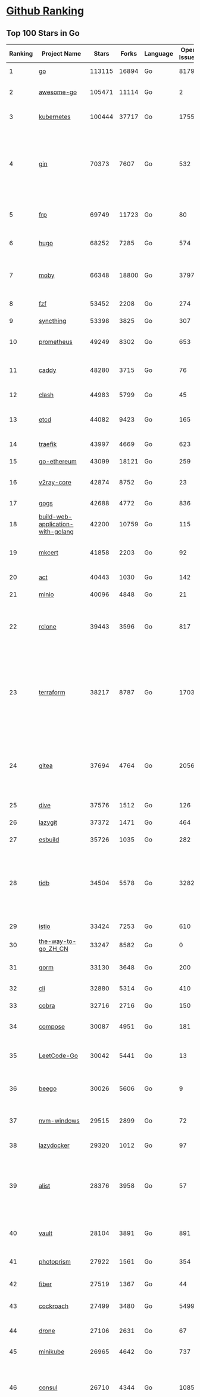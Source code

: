 [Github Ranking](../README.md)
==========

## Top 100 Stars in Go

| Ranking | Project Name | Stars | Forks | Language | Open Issues | Description | Last Commit |
| ------- | ------------ | ----- | ----- | -------- | ----------- | ----------- | ----------- |
| 1 | [go](https://github.com/golang/go) | 113115 | 16894 | Go | 8179 | The Go programming language | 2023-07-29T08:24:19Z |
| 2 | [awesome-go](https://github.com/avelino/awesome-go) | 105471 | 11114 | Go | 2 | A curated list of awesome Go frameworks, libraries and software | 2023-07-29T08:33:00Z |
| 3 | [kubernetes](https://github.com/kubernetes/kubernetes) | 100444 | 37717 | Go | 1755 | Production-Grade Container Scheduling and Management | 2023-07-29T07:26:21Z |
| 4 | [gin](https://github.com/gin-gonic/gin) | 70373 | 7607 | Go | 532 | Gin is a HTTP web framework written in Go (Golang). It features a Martini-like API with much better performance -- up to 40 times faster. If you need smashing performance, get yourself some Gin. | 2023-07-24T15:28:43Z |
| 5 | [frp](https://github.com/fatedier/frp) | 69749 | 11723 | Go | 80 | A fast reverse proxy to help you expose a local server behind a NAT or firewall to the internet. | 2023-07-25T13:35:52Z |
| 6 | [hugo](https://github.com/gohugoio/hugo) | 68252 | 7285 | Go | 574 | The world’s fastest framework for building websites. | 2023-07-28T13:15:50Z |
| 7 | [moby](https://github.com/moby/moby) | 66348 | 18800 | Go | 3797 | Moby Project - a collaborative project for the container ecosystem to assemble container-based systems | 2023-07-29T01:20:01Z |
| 8 | [fzf](https://github.com/junegunn/fzf) | 53452 | 2208 | Go | 274 | :cherry_blossom: A command-line fuzzy finder | 2023-07-27T06:44:14Z |
| 9 | [syncthing](https://github.com/syncthing/syncthing) | 53398 | 3825 | Go | 307 | Open Source Continuous File Synchronization | 2023-07-29T08:24:45Z |
| 10 | [prometheus](https://github.com/prometheus/prometheus) | 49249 | 8302 | Go | 653 | The Prometheus monitoring system and time series database. | 2023-07-29T08:07:16Z |
| 11 | [caddy](https://github.com/caddyserver/caddy) | 48280 | 3715 | Go | 76 | Fast and extensible multi-platform HTTP/1-2-3 web server with automatic HTTPS | 2023-07-26T00:58:25Z |
| 12 | [clash](https://github.com/Dreamacro/clash) | 44983 | 5799 | Go | 45 | A rule-based tunnel in Go. | 2023-07-29T05:18:13Z |
| 13 | [etcd](https://github.com/etcd-io/etcd) | 44082 | 9423 | Go | 165 | Distributed reliable key-value store for the most critical data of a distributed system | 2023-07-28T23:20:20Z |
| 14 | [traefik](https://github.com/traefik/traefik) | 43997 | 4669 | Go | 623 | The Cloud Native Application Proxy | 2023-07-27T14:50:07Z |
| 15 | [go-ethereum](https://github.com/ethereum/go-ethereum) | 43099 | 18121 | Go | 259 | Official Go implementation of the Ethereum protocol | 2023-07-29T00:34:06Z |
| 16 | [v2ray-core](https://github.com/v2ray/v2ray-core) | 42874 | 8752 | Go | 23 | A platform for building proxies to bypass network restrictions. | 2023-07-28T01:44:34Z |
| 17 | [gogs](https://github.com/gogs/gogs) | 42688 | 4772 | Go | 836 | Gogs is a painless self-hosted Git service | 2023-07-25T16:31:54Z |
| 18 | [build-web-application-with-golang](https://github.com/astaxie/build-web-application-with-golang) | 42200 | 10759 | Go | 115 | A golang ebook intro how to build a web with golang | 2023-04-20T09:00:38Z |
| 19 | [mkcert](https://github.com/FiloSottile/mkcert) | 41858 | 2203 | Go | 92 | A simple zero-config tool to make locally trusted development certificates with any names you'd like. | 2023-07-21T15:58:34Z |
| 20 | [act](https://github.com/nektos/act) | 40443 | 1030 | Go | 142 | Run your GitHub Actions locally 🚀 | 2023-07-26T10:54:23Z |
| 21 | [minio](https://github.com/minio/minio) | 40096 | 4848 | Go | 21 | High Performance Object Storage for AI | 2023-07-29T05:17:32Z |
| 22 | [rclone](https://github.com/rclone/rclone) | 39443 | 3596 | Go | 817 | "rsync for cloud storage" - Google Drive, S3, Dropbox, Backblaze B2, One Drive, Swift, Hubic, Wasabi, Google Cloud Storage, Yandex Files | 2023-07-29T07:12:32Z |
| 23 | [terraform](https://github.com/hashicorp/terraform) | 38217 | 8787 | Go | 1703 | Terraform enables you to safely and predictably create, change, and improve infrastructure. It is an open source tool that codifies APIs into declarative configuration files that can be shared amongst team members, treated as code, edited, reviewed, and versioned. | 2023-07-28T22:11:14Z |
| 24 | [gitea](https://github.com/go-gitea/gitea) | 37694 | 4764 | Go | 2056 | Git with a cup of tea! Painless self-hosted all-in-one software development service, including Git hosting, code review, team collaboration, package registry and CI/CD | 2023-07-29T08:03:05Z |
| 25 | [dive](https://github.com/wagoodman/dive) | 37576 | 1512 | Go | 126 | A tool for exploring each layer in a docker image | 2023-07-20T00:21:27Z |
| 26 | [lazygit](https://github.com/jesseduffield/lazygit) | 37372 | 1471 | Go | 464 | simple terminal UI for git commands | 2023-07-29T08:51:05Z |
| 27 | [esbuild](https://github.com/evanw/esbuild) | 35726 | 1035 | Go | 282 | An extremely fast bundler for the web | 2023-07-27T18:07:34Z |
| 28 | [tidb](https://github.com/pingcap/tidb) | 34504 | 5578 | Go | 3282 | TiDB is an open-source, cloud-native, distributed, MySQL-Compatible database for elastic scale and real-time analytics. Try AI-powered Chat2Query free at : https://tidbcloud.com/free-trial | 2023-07-29T08:45:54Z |
| 29 | [istio](https://github.com/istio/istio) | 33424 | 7253 | Go | 610 | Connect, secure, control, and observe services. | 2023-07-29T02:10:48Z |
| 30 | [the-way-to-go_ZH_CN](https://github.com/unknwon/the-way-to-go_ZH_CN) | 33247 | 8582 | Go | 0 | 《The Way to Go》中文译本，中文正式名《Go 入门指南》 | 2023-07-02T10:40:13Z |
| 31 | [gorm](https://github.com/go-gorm/gorm) | 33130 | 3648 | Go | 200 | The fantastic ORM library for Golang, aims to be developer friendly | 2023-07-27T09:21:06Z |
| 32 | [cli](https://github.com/cli/cli) | 32880 | 5314 | Go | 410 | GitHub’s official command line tool | 2023-07-29T05:18:48Z |
| 33 | [cobra](https://github.com/spf13/cobra) | 32716 | 2716 | Go | 150 | A Commander for modern Go CLI interactions | 2023-07-27T14:52:24Z |
| 34 | [compose](https://github.com/docker/compose) | 30087 | 4951 | Go | 181 | Define and run multi-container applications with Docker | 2023-07-28T20:34:22Z |
| 35 | [LeetCode-Go](https://github.com/halfrost/LeetCode-Go) | 30042 | 5441 | Go | 13 | ✅ Solutions to LeetCode by Go, 100% test coverage, runtime beats 100% / LeetCode 题解 | 2023-04-08T04:02:08Z |
| 36 | [beego](https://github.com/beego/beego) | 30026 | 5606 | Go | 9 | beego is an open-source, high-performance web framework for the Go programming language. | 2023-07-27T14:00:20Z |
| 37 | [nvm-windows](https://github.com/coreybutler/nvm-windows) | 29515 | 2899 | Go | 72 | A node.js version management utility for Windows. Ironically written in Go. | 2023-07-15T23:03:52Z |
| 38 | [lazydocker](https://github.com/jesseduffield/lazydocker) | 29320 | 1012 | Go | 97 | The lazier way to manage everything docker | 2023-07-27T16:12:48Z |
| 39 | [alist](https://github.com/alist-org/alist) | 28376 | 3958 | Go | 57 | 🗂️A file list/WebDAV program that supports multiple storages, powered by Gin and Solidjs. / 一个支持多存储的文件列表/WebDAV程序，使用 Gin 和 Solidjs。 | 2023-07-29T07:10:42Z |
| 40 | [vault](https://github.com/hashicorp/vault) | 28104 | 3891 | Go | 891 | A tool for secrets management, encryption as a service, and privileged access management | 2023-07-29T06:06:32Z |
| 41 | [photoprism](https://github.com/photoprism/photoprism) | 27922 | 1561 | Go | 354 | AI-Powered Photos App for the Decentralized Web 🌈💎✨ | 2023-07-28T23:49:18Z |
| 42 | [fiber](https://github.com/gofiber/fiber) | 27519 | 1367 | Go | 44 | ⚡️ Express inspired web framework written in Go | 2023-07-29T05:09:48Z |
| 43 | [cockroach](https://github.com/cockroachdb/cockroach) | 27499 | 3480 | Go | 5499 | CockroachDB - the open source, cloud-native distributed SQL database. | 2023-07-29T05:39:06Z |
| 44 | [drone](https://github.com/harness/drone) | 27106 | 2631 | Go | 67 | Drone is a Container-Native, Continuous Delivery Platform | 2023-07-27T09:32:21Z |
| 45 | [minikube](https://github.com/kubernetes/minikube) | 26965 | 4642 | Go | 737 | Run Kubernetes locally | 2023-07-28T20:45:12Z |
| 46 | [consul](https://github.com/hashicorp/consul) | 26710 | 4344 | Go | 1085 | Consul is a distributed, highly available, and data center aware solution to connect and configure applications across dynamic, distributed infrastructure. | 2023-07-29T08:09:28Z |
| 47 | [nps](https://github.com/ehang-io/nps) | 26613 | 4883 | Go | 432 | 一款轻量级、高性能、功能强大的内网穿透代理服务器。支持tcp、udp、socks5、http等几乎所有流量转发，可用来访问内网网站、本地支付接口调试、ssh访问、远程桌面，内网dns解析、内网socks5代理等等……，并带有功能强大的web管理端。a lightweight, high-performance, powerful intranet penetration proxy server, with a powerful web management terminal. | 2023-07-17T03:53:54Z |
| 48 | [echo](https://github.com/labstack/echo) | 26159 | 2160 | Go | 49 | High performance, minimalist Go web framework | 2023-07-22T20:47:35Z |
| 49 | [portainer](https://github.com/portainer/portainer) | 26112 | 2211 | Go | 329 | Making Docker and Kubernetes management easy. | 2023-07-28T04:13:00Z |
| 50 | [influxdb](https://github.com/influxdata/influxdb) | 25863 | 3405 | Go | 1728 | Scalable datastore for metrics, events, and real-time analytics | 2023-06-30T15:55:10Z |
| 51 | [kit](https://github.com/go-kit/kit) | 25253 | 2434 | Go | 35 | A standard library for microservices. | 2023-06-13T22:13:23Z |
| 52 | [go-zero](https://github.com/zeromicro/go-zero) | 25023 | 3539 | Go | 295 | A cloud-native Go microservices framework with cli tool for productivity. | 2023-07-29T08:51:44Z |
| 53 | [pocketbase](https://github.com/pocketbase/pocketbase) | 24842 | 1016 | Go | 44 | Open Source realtime backend in 1 file | 2023-07-27T13:11:14Z |
| 54 | [helm](https://github.com/helm/helm) | 24714 | 6747 | Go | 271 | The Kubernetes Package Manager | 2023-07-29T08:11:33Z |
| 55 | [iris](https://github.com/kataras/iris) | 24200 | 2485 | Go | 85 | The fastest HTTP/2 Go Web Framework. New, modern and easy to learn. Fast development with Code you control. Unbeatable cost-performance ratio :rocket: | 2023-07-25T14:38:51Z |
| 56 | [k3s](https://github.com/k3s-io/k3s) | 23862 | 2095 | Go | 105 | Lightweight Kubernetes | 2023-07-28T17:31:26Z |
| 57 | [nsq](https://github.com/nsqio/nsq) | 23661 | 2881 | Go | 51 | A realtime distributed messaging platform | 2023-07-16T20:11:26Z |
| 58 | [viper](https://github.com/spf13/viper) | 23553 | 1931 | Go | 373 | Go configuration with fangs | 2023-07-27T18:56:41Z |
| 59 | [v2ray-core](https://github.com/v2fly/v2ray-core) | 23373 | 3722 | Go | 42 | A platform for building proxies to bypass network restrictions. | 2023-07-26T22:27:25Z |
| 60 | [faas](https://github.com/openfaas/faas) | 23314 | 1860 | Go | 29 | OpenFaaS - Serverless Functions Made Simple | 2023-07-27T09:16:52Z |
| 61 | [croc](https://github.com/schollz/croc) | 23209 | 990 | Go | 104 | Easily and securely send things from one computer to another :crocodile: :package: | 2023-07-11T14:38:11Z |
| 62 | [ngrok](https://github.com/inconshreveable/ngrok) | 23107 | 4302 | Go | 224 | Introspected tunnels to localhost | 2023-07-09T00:44:48Z |
| 63 | [logrus](https://github.com/sirupsen/logrus) | 23008 | 2259 | Go | 3 | Structured, pluggable logging for Go. | 2023-07-21T15:53:03Z |
| 64 | [docker_practice](https://github.com/yeasy/docker_practice) | 22702 | 5576 | Go | 4 | Learn and understand Docker&Container technologies, with real DevOps practice! | 2023-07-29T08:32:31Z |
| 65 | [go-patterns](https://github.com/tmrts/go-patterns) | 22549 | 2068 | Go | 17 | Curated list of Go design patterns, recipes and idioms | 2023-04-30T11:12:57Z |
| 66 | [hub](https://github.com/mislav/hub) | 22502 | 2396 | Go | 238 | A command-line tool that makes git easier to use with GitHub. | 2023-07-25T10:30:58Z |
| 67 | [micro](https://github.com/zyedidia/micro) | 21846 | 1133 | Go | 695 | A modern and intuitive terminal-based text editor | 2023-07-27T19:02:59Z |
| 68 | [k9s](https://github.com/derailed/k9s) | 21732 | 1392 | Go | 410 | 🐶 Kubernetes CLI To Manage Your Clusters In Style! | 2023-07-29T08:44:13Z |
| 69 | [milvus](https://github.com/milvus-io/milvus) | 21693 | 2409 | Go | 625 | A cloud-native vector database, storage for next generation AI applications | 2023-07-29T05:02:21Z |
| 70 | [dapr](https://github.com/dapr/dapr) | 21630 | 1688 | Go | 373 | Dapr is a portable, event-driven, runtime for building distributed applications across cloud and edge. | 2023-07-28T23:24:17Z |
| 71 | [vegeta](https://github.com/tsenart/vegeta) | 21568 | 1296 | Go | 54 | HTTP load testing tool and library. It's over 9000! | 2023-07-26T23:33:48Z |
| 72 | [lux](https://github.com/iawia002/lux) | 21559 | 2537 | Go | 442 | 👾 Fast and simple video download library and CLI tool written in Go | 2023-07-06T02:37:15Z |
| 73 | [rancher](https://github.com/rancher/rancher) | 21368 | 2852 | Go | 2456 | Complete container management platform | 2023-07-29T04:40:43Z |
| 74 | [kratos](https://github.com/go-kratos/kratos) | 21074 | 3855 | Go | 87 | Your ultimate Go microservices framework for the cloud-native era. | 2023-07-28T13:51:01Z |
| 75 | [k6](https://github.com/grafana/k6) | 21042 | 1107 | Go | 424 | A modern load testing tool, using Go and JavaScript - https://k6.io | 2023-07-28T16:29:35Z |
| 76 | [fyne](https://github.com/fyne-io/fyne) | 20891 | 1170 | Go | 544 | Cross platform GUI toolkit in Go inspired by Material Design | 2023-07-28T20:14:28Z |
| 77 | [delve](https://github.com/go-delve/delve) | 20832 | 2081 | Go | 95 | Delve is a debugger for the Go programming language. | 2023-07-29T00:13:39Z |
| 78 | [restic](https://github.com/restic/restic) | 20777 | 1327 | Go | 379 | Fast, secure, efficient backup program | 2023-07-29T00:33:46Z |
| 79 | [go-micro](https://github.com/go-micro/go-micro) | 20682 | 2296 | Go | 76 | A Go microservices framework | 2023-07-20T06:49:56Z |
| 80 | [harbor](https://github.com/goharbor/harbor) | 20537 | 4408 | Go | 549 | An open source trusted cloud native registry project that stores, signs, and scans content. | 2023-07-28T10:18:46Z |
| 81 | [cli](https://github.com/urfave/cli) | 20466 | 1692 | Go | 34 | A simple, fast, and fun package for building command line apps in Go | 2023-07-23T10:31:07Z |
| 82 | [filebrowser](https://github.com/filebrowser/filebrowser) | 20234 | 2422 | Go | 60 | 📂 Web File Browser | 2023-07-28T22:27:53Z |
| 83 | [testify](https://github.com/stretchr/testify) | 20210 | 1484 | Go | 253 | A toolkit with common assertions and mocks that plays nicely with the standard library | 2023-07-29T08:29:11Z |
| 84 | [colly](https://github.com/gocolly/colly) | 20051 | 1620 | Go | 141 | Elegant Scraper and Crawler Framework for Golang | 2023-07-20T18:02:20Z |
| 85 | [fasthttp](https://github.com/valyala/fasthttp) | 19899 | 1659 | Go | 67 | Fast HTTP package for Go. Tuned for high performance. Zero memory allocations in hot paths. Up to 10x faster than net/http | 2023-07-21T07:55:22Z |
| 86 | [learn-go-with-tests](https://github.com/quii/learn-go-with-tests) | 19867 | 2611 | Go | 35 | Learn Go with test-driven development | 2023-07-21T13:07:41Z |
| 87 | [loki](https://github.com/grafana/loki) | 19665 | 2844 | Go | 952 | Like Prometheus, but for logs. | 2023-07-29T06:40:20Z |
| 88 | [websocket](https://github.com/gorilla/websocket) | 19493 | 3374 | Go | 27 | Package gorilla/websocket is a fast, well-tested and widely used WebSocket implementation for Go. | 2023-07-24T02:50:40Z |
| 89 | [dgraph](https://github.com/dgraph-io/dgraph) | 19477 | 1473 | Go | 199 | Native GraphQL Database with graph backend | 2023-07-29T04:37:36Z |
| 90 | [zap](https://github.com/uber-go/zap) | 19189 | 1360 | Go | 96 | Blazing fast, structured, leveled logging in Go. | 2023-07-29T06:33:21Z |
| 91 | [bubbletea](https://github.com/charmbracelet/bubbletea) | 19099 | 605 | Go | 37 | A powerful little TUI framework 🏗 | 2023-07-24T16:37:31Z |
| 92 | [mux](https://github.com/gorilla/mux) | 18651 | 1782 | Go | 13 | Package gorilla/mux is a powerful HTTP router and URL matcher for building Go web servers with 🦍 | 2023-07-25T17:19:45Z |
| 93 | [podman](https://github.com/containers/podman) | 18603 | 2012 | Go | 478 | Podman: A tool for managing OCI containers and pods. | 2023-07-28T20:20:44Z |
| 94 | [Cloudreve](https://github.com/cloudreve/Cloudreve) | 18568 | 3097 | Go | 214 | 🌩支持多家云存储的云盘系统 (Self-hosted file management and sharing system, supports multiple storage providers) | 2023-07-29T01:09:43Z |
| 95 | [grpc-go](https://github.com/grpc/grpc-go) | 18523 | 4074 | Go | 120 | The Go language implementation of gRPC. HTTP/2 based RPC | 2023-07-29T00:52:35Z |
| 96 | [trivy](https://github.com/aquasecurity/trivy) | 18178 | 1811 | Go | 131 | Find vulnerabilities, misconfigurations, secrets, SBOM in containers, Kubernetes, code repositories, clouds and more | 2023-07-29T03:16:53Z |
| 97 | [jaeger](https://github.com/jaegertracing/jaeger) | 18000 | 2165 | Go | 333 | CNCF Jaeger, a Distributed Tracing Platform | 2023-07-28T23:51:50Z |
| 98 | [AdGuardHome](https://github.com/AdguardTeam/AdGuardHome) | 17940 | 1506 | Go | 875 | Network-wide ads & trackers blocking DNS server | 2023-07-28T16:51:00Z |
| 99 | [seaweedfs](https://github.com/seaweedfs/seaweedfs) | 17923 | 2008 | Go | 194 | SeaweedFS is a fast distributed storage system for blobs, objects, files, and data lake, for billions of files! Blob store has O(1) disk seek, cloud tiering. Filer supports Cloud Drive, cross-DC active-active replication, Kubernetes, POSIX FUSE mount, S3 API, S3 Gateway, Hadoop, WebDAV, encryption, Erasure Coding. | 2023-07-27T22:39:18Z |
| 100 | [gotty](https://github.com/yudai/gotty) | 17908 | 1349 | Go | 102 | Share your terminal as a web application | 2023-03-24T15:55:33Z |

